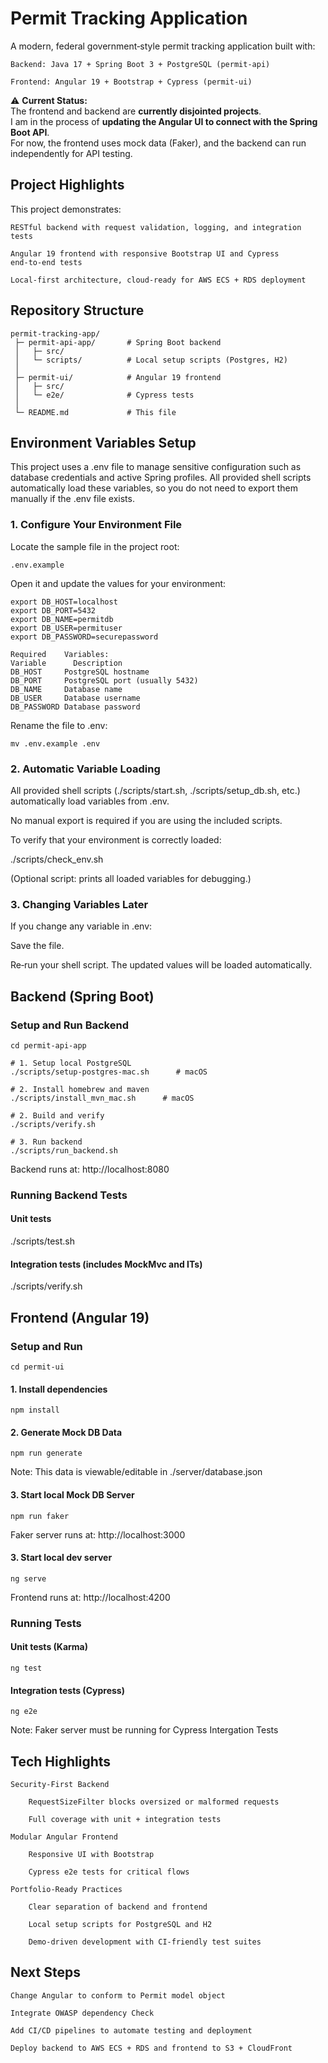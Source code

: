 # Permit Tracking Application

A modern, federal government‑style permit tracking application built with:

    Backend: Java 17 + Spring Boot 3 + PostgreSQL (permit-api)

    Frontend: Angular 19 + Bootstrap + Cypress (permit-ui)

⚠️ **Current Status:**  
The frontend and backend are **currently disjointed projects**.  
I am in the process of **updating the Angular UI to connect with the Spring Boot API**.  
For now, the frontend uses mock data (Faker), and the backend can run independently for API testing.

## Project Highlights
This project demonstrates:

    RESTful backend with request validation, logging, and integration tests

    Angular 19 frontend with responsive Bootstrap UI and Cypress end‑to‑end tests

    Local‑first architecture, cloud‑ready for AWS ECS + RDS deployment

## Repository Structure

```
permit-tracking-app/
 ├─ permit-api-app/       # Spring Boot backend
 │   ├─ src/
 │   └─ scripts/          # Local setup scripts (Postgres, H2)
 │
 ├─ permit-ui/            # Angular 19 frontend
 │   ├─ src/
 │   └─ e2e/              # Cypress tests
 │
 └─ README.md             # This file
``` 
## Environment Variables Setup

This project uses a .env file to manage sensitive configuration such as database credentials and active Spring profiles. All provided shell scripts automatically load these variables, so you do not need to export them manually if the .env file exists.

### 1. Configure Your Environment File

Locate the sample file in the project root:

```.env.example```

Open it and update the values for your environment:
```
export DB_HOST=localhost
export DB_PORT=5432
export DB_NAME=permitdb
export DB_USER=permituser
export DB_PASSWORD=securepassword

Required    Variables:
Variable	  Description
DB_HOST	    PostgreSQL hostname
DB_PORT	    PostgreSQL port (usually 5432)
DB_NAME	    Database name
DB_USER	    Database username
DB_PASSWORD	Database password
```
Rename the file to .env:

```mv .env.example .env```

### 2. Automatic Variable Loading

All provided shell scripts (./scripts/start.sh, ./scripts/setup_db.sh, etc.) automatically load variables from .env.

No manual export is required if you are using the included scripts.

To verify that your environment is correctly loaded:

./scripts/check_env.sh

(Optional script: prints all loaded variables for debugging.)

### 3. Changing Variables Later

If you change any variable in .env:

  Save the file.
  
  Re‑run your shell script. The updated values will be loaded automatically.


## Backend (Spring Boot)
### Setup and Run Backend
```
cd permit-api-app

# 1. Setup local PostgreSQL
./scripts/setup-postgres-mac.sh      # macOS

# 2. Install homebrew and maven
./scripts/install_mvn_mac.sh      # macOS

# 2. Build and verify
./scripts/verify.sh

# 3. Run backend
./scripts/run_backend.sh
```
Backend runs at: http://localhost:8080

### Running Backend Tests

#### Unit tests
./scripts/test.sh

#### Integration tests (includes MockMvc and ITs)
./scripts/verify.sh

## Frontend (Angular 19)
### Setup and Run

```cd permit-ui```

#### 1. Install dependencies
```npm install```

#### 2. Generate Mock DB Data
```npm run generate```

Note: This data is viewable/editable in ./server/database.json

#### 3. Start local Mock DB Server
```npm run faker```

Faker server runs at: http://localhost:3000

#### 3. Start local dev server
```ng serve```

Frontend runs at: http://localhost:4200

### Running Tests

#### Unit tests (Karma)
```ng test```

#### Integration tests (Cypress)
```ng e2e```

Note: Faker server must be running for Cypress Intergation Tests

## Tech Highlights

    Security‑First Backend

        RequestSizeFilter blocks oversized or malformed requests

        Full coverage with unit + integration tests

    Modular Angular Frontend

        Responsive UI with Bootstrap

        Cypress e2e tests for critical flows

    Portfolio‑Ready Practices

        Clear separation of backend and frontend

        Local setup scripts for PostgreSQL and H2

        Demo‑driven development with CI‑friendly test suites

## Next Steps
    
    Change Angular to conform to Permit model object

    Integrate OWASP dependency Check

    Add CI/CD pipelines to automate testing and deployment

    Deploy backend to AWS ECS + RDS and frontend to S3 + CloudFront
